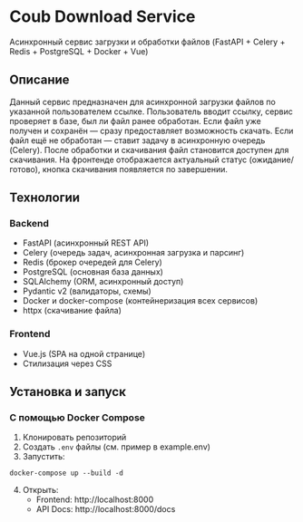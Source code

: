 # Coub Download Service

Асинхронный сервис загрузки и обработки файлов (FastAPI + Celery + Redis + PostgreSQL + Docker + Vue)

## Описание

Данный сервис предназначен для асинхронной загрузки файлов по указанной пользователем ссылке.
Пользователь вводит ссылку, сервис проверяет в базе, был ли файл ранее обработан.
Если файл уже получен и сохранён — сразу предоставляет возможность скачать.
Если файл ещё не обработан — ставит задачу в асинхронную очередь (Celery).
После обработки и скачивания файл становится доступен для скачивания.
На фронтенде отображается актуальный статус (ожидание/готово), кнопка скачивания появляется по завершении.

## Технологии

### Backend
- FastAPI (асинхронный REST API)
- Celery (очередь задач, асинхронная загрузка и парсинг)
- Redis (брокер очередей для Celery)
- PostgreSQL (основная база данных)
- SQLAlchemy (ORM, асинхронный доступ)
- Pydantic v2 (валидаторы, схемы)
- Docker и docker-compose (контейнеризация всех сервисов)
- httpx (скачивание файла)

### Frontend
- Vue.js (SPA на одной странице)
- Стилизация через CSS

## Установка и запуск

### С помощью Docker Compose

1. Клонировать репозиторий
2. Создать `.env` файлы (см. пример в example.env)
3. Запустить:
```
docker-compose up --build -d
```

4. Открыть:
   - Frontend: http://localhost:8000
   - API Docs: http://localhost:8000/docs
   